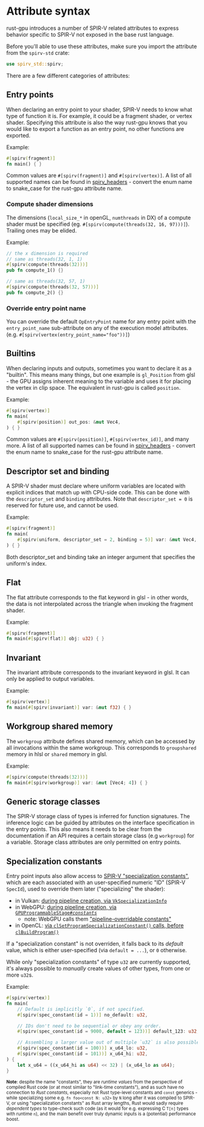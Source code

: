 # Attribute syntax

rust-gpu introduces a number of SPIR-V related attributes to express behavior specific to SPIR-V not exposed in the base rust language.

Before you'll able to use these attributes, make sure you import the attribute from the `spirv-std` crate:

```rust
use spirv_std::spirv;
```

There are a few different categories of attributes:

## Entry points

When declaring an entry point to your shader, SPIR-V needs to know what type of function it is. For example, it could be a fragment shader, or vertex shader. Specifying this attribute is also the way rust-gpu knows that you would like to export a function as an entry point, no other functions are exported.

Example:

```rust
#[spirv(fragment)]
fn main() { }
```

Common values are `#[spirv(fragment)]` and `#[spirv(vertex)]`. A list of all supported names can be found in [spirv_headers](https://docs.rs/spirv_headers/1.5.0/spirv_headers/enum.ExecutionModel.html) - convert the enum name to snake_case for the rust-gpu attribute name.

### Compute shader dimensions

The dimensions (`local_size_*` in openGL, `numthreads` in DX) of a compute shader must be specified (eg. `#[spirv(compute(threads(32, 16, 97)))]`).  Trailing ones may be elided.

Example:

```rust
// the x dimension is required
// same as threads(32, 1, 1)
#[spirv(compute(threads(32)))]
pub fn compute_1() {}

// same as threads(32, 57, 1)
#[spirv(compute(threads(32, 57)))]
pub fn compute_2() {}
```

### Override entry point name

You can override the default `OpEntryPoint` name for any entry point with the `entry_point_name` sub-attribute on any of the execution model attributes. (e.g. `#[spirv(vertex(entry_point_name="foo"))]`)

## Builtins

When declaring inputs and outputs, sometimes you want to declare it as a "builtin". This means many things, but one example is `gl_Position` from glsl - the GPU assigns inherent meaning to the variable and uses it for placing the vertex in clip space. The equivalent in rust-gpu is called `position`.

Example:

```rust
#[spirv(vertex)]
fn main(
    #[spirv(position)] out_pos: &mut Vec4,
) { }
```

Common values are `#[spirv(position)]`, `#[spirv(vertex_id)]`, and many more. A list of all supported names can be found in [spirv_headers](https://docs.rs/spirv_headers/1.5.0/spirv_headers/enum.BuiltIn.html) - convert the enum name to snake_case for the rust-gpu attribute name.

## Descriptor set and binding

A SPIR-V shader must declare where uniform variables are located with explicit indices that match up with CPU-side code. This can be done with the `descriptor_set` and `binding` attributes. Note that `descriptor_set = 0` is reserved for future use, and cannot be used.

Example:

```rust
#[spirv(fragment)]
fn main(
    #[spirv(uniform, descriptor_set = 2, binding = 5)] var: &mut Vec4,
) { }
```

Both descriptor_set and binding take an integer argument that specifies the uniform's index.

## Flat

The flat attribute corresponds to the flat keyword in glsl - in other words, the data is not interpolated across the triangle when invoking the fragment shader.

Example:

```rust
#[spirv(fragment)]
fn main(#[spirv(flat)] obj: u32) { }
```

## Invariant

The invariant attribute corresponds to the invariant keyword in glsl. It can only be applied to output variables.

Example:

```rust
#[spirv(vertex)]
fn main(#[spirv(invariant)] var: &mut f32) { }
```

## Workgroup shared memory

The `workgroup` attribute defines shared memory, which can be accessed by all invocations within the same workgroup. This corresponds to `groupshared` memory in hlsl or `shared` memory in glsl.

Example:

```rust
#[spirv(compute(threads(32)))]
fn main(#[spirv(workgroup)] var: &mut [Vec4; 4]) { }
```

## Generic storage classes

The SPIR-V storage class of types is inferred for function signatures. The inference logic can be guided by attributes on the interface specification in the entry points. This also means it needs to be clear from the documentation if an API requires a certain storage class (e.g `workgroup`) for a variable. Storage class attributes are only permitted on entry points.

## Specialization constants

Entry point inputs also allow access to [SPIR-V "specialization constants"](https://registry.khronos.org/SPIR-V/specs/unified1/SPIRV.html#SpecializationSection),
which are each associated with an user-specified numeric "ID" (SPIR-V `SpecId`),
used to override them later ("specializing" the shader):
* in Vulkan: [during pipeline creation, via `VkSpecializationInfo`](https://registry.khronos.org/vulkan/specs/1.3-extensions/html/chap10.html#pipelines-specialization-constants)
* in WebGPU: [during pipeline creation, via `GPUProgrammableStage`<i>`#constants`</i>](https://www.w3.org/TR/webgpu/#gpuprogrammablestage)
  * note: WebGPU calls them ["pipeline-overridable constants"](https://gpuweb.github.io/gpuweb/wgsl/#pipeline-overridable)
* in OpenCL: [via `clSetProgramSpecializationConstant()` calls, before `clBuildProgram()`](https://registry.khronos.org/OpenCL/sdk/3.0/docs/man/html/clSetProgramSpecializationConstant.html)

If a "specialization constant" is not overriden, it falls back to its *default*
value, which is either user-specified (via `default = ...`), or `0` otherwise.

While only "specialization constants" of type `u32` are currently supported, it's
always possible to *manually* create values of other types, from one or more `u32`s.

Example:

```rust
#[spirv(vertex)]
fn main(
    // Default is implicitly `0`, if not specified.
    #[spirv(spec_constant(id = 1))] no_default: u32,

    // IDs don't need to be sequential or obey any order.
    #[spirv(spec_constant(id = 9000, default = 123))] default_123: u32,

    // Assembling a larger value out of multiple `u32` is also possible.
    #[spirv(spec_constant(id = 100))] x_u64_lo: u32,
    #[spirv(spec_constant(id = 101))] x_u64_hi: u32,
) {
    let x_u64 = ((x_u64_hi as u64) << 32) | (x_u64_lo as u64);
}
```

<sub>**Note**: despite the name "constants", they are *runtime values* from the
perspective of compiled Rust code (or at most similar to "link-time constants"),
and as such have no connection to *Rust constants*, especially not Rust type-level
constants and `const` generics - while specializing some e.g. `fn foo<const N: u32>`
by `N` long after it was compiled to SPIR-V, or using "specialization constants"
as Rust array lengths, Rust would sadly require *dependent types* to type-check
such code (as it would for e.g. expressing C `T[n]` types with runtime `n`),
and the main benefit over truly dynamic inputs is a (potential) performance boost.<sub>
